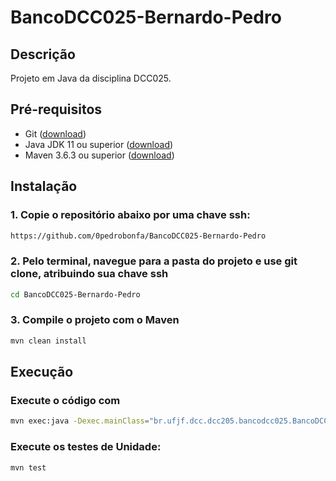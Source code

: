 # BancoDCC025-Bernardo-Pedro

## Descrição

Projeto em Java da disciplina DCC025.

## Pré-requisitos

- Git ([download](https://git-scm.com/))
- Java JDK 11 ou superior ([download](https://www.oracle.com/java/technologies/javase-jdk11-downloads.html))
- Maven 3.6.3 ou superior ([download](https://maven.apache.org/download.cgi))

## Instalação

###  1. Copie o repositório abaixo por uma chave ssh:
```bash
https://github.com/0pedrobonfa/BancoDCC025-Bernardo-Pedro
```
### 2. Pelo terminal, navegue para a pasta do projeto e use git clone, atribuindo sua chave ssh

```bash
cd BancoDCC025-Bernardo-Pedro
```

### 3. Compile o projeto com o Maven

```bash
mvn clean install
```

## Execução

### Execute o código com

```bash
mvn exec:java -Dexec.mainClass="br.ufjf.dcc.dcc205.bancodcc025.BancoDCC025"
```
### Execute os testes de Unidade:

```bash
mvn test
```

